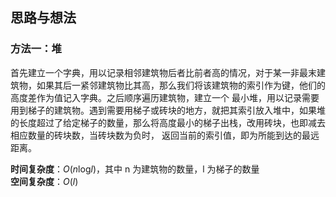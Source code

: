 ## 思路与想法
### 方法一：堆
首先建立一个字典，用以记录相邻建筑物后者比前者高的情况，对于某一非最末建筑物，如果其后一紧邻建筑物比其高，那么我们将该建筑物的索引作为键，他们的高度差作为值记入字典。之后顺序遍历建筑物，建立一个
最小堆，用以记录需要用到梯子的建筑物。遇到需要用梯子或砖块的地方，就把其索引放入堆中，如果堆的长度超过了给定梯子的数量，那么将高度最小的梯子出栈，改用砖块，也即减去相应数量的砖块数，当砖块数为负时，
返回当前的索引值，即为所能到达的最远距离。


**时间复杂度**：*O*(*n*log*l*)，其中 n 为建筑物的数量，l 为梯子的数量  
**空间复杂度**：*O*(*l*)
